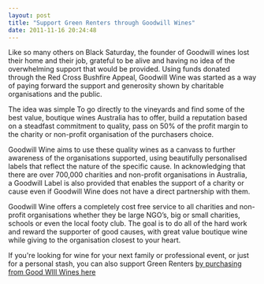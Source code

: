 ```yaml
---
layout: post
title: "Support Green Renters through Goodwill Wines"
date: 2011-11-16 20:24:48
---
```


Like so many others on Black Saturday, the founder of Goodwill wines lost their home and their job, grateful to be alive and having no idea of the overwhelming support that would be provided. Using funds donated through the Red Cross Bushfire Appeal, Goodwill Wine was started as a way of paying forward the support and generosity shown by charitable organisations and the public.

The idea was simple To go directly to the vineyards and find some of the best value, boutique wines Australia has to offer, build a reputation based on a steadfast commitment to quality, pass on 50% of the profit margin to the charity or non-profit organisation of the purchasers choice.

Goodwill Wine aims to use these quality wines as a canvass to further awareness of the organisations supported, using beautifully personalised labels that reflect the nature of the specific cause. In acknowledging that there are over 700,000 charities and non-profit organisations in Australia, a Goodwill Label is also provided that enables the support of a charity or cause even if Goodwill Wine does not have a direct partnership with them.

Goodwill Wine offers a completely cost free service to all charities and non-profit organisations whether they be large NGO’s, big or small charities, schools or even the local footy club. The goal is to do all of the hard work and reward the supporter of good causes, with great value boutique wine while giving to the organisation closest to your heart.

If you're looking for wine for your next family or professional event, or just for a personal stash, you can also support Green Renters <a href="http://www.goodwillwine.com.au/charities/green-renters" target="_blank">by purchasing from Good WIll Wines here</a>